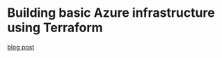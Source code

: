 # Building basic Azure infrastructure using Terraform

[blog post](https://devstarops.com/blog/blogs/dev/2023/13/building-basic-azure-infrastructure-using-terraform)
